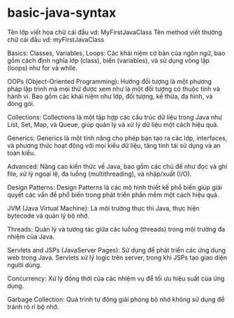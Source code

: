 # basic-java-syntax


Tên lớp viết hoa chữ cái đầu vd: MyFirstJavaClass
Tên method viết thường chữ cái đầu vd: myFirstJavaClass

Basics:
Classes, Variables, Loops: Các khái niệm cơ bản của ngôn ngữ, bao gồm cách định nghĩa lớp (class), biến (variables), và sử dụng vòng lặp (loops) như for và while.

OOPs (Object-Oriented Programming):
Hướng đối tượng là một phương pháp lập trình mà mọi thứ được xem như là một đối tượng có thuộc tính và hành vi. Bao gồm các khái niệm như lớp, đối tượng, kế thừa, đa hình, và đóng gói.

Collections:
Collections là một tập hợp các cấu trúc dữ liệu trong Java như List, Set, Map, và Queue, giúp quản lý và xử lý dữ liệu một cách hiệu quả.

Generics:
Generics là một tính năng cho phép bạn tạo ra các lớp, interfaces, và phương thức hoạt động với mọi kiểu dữ liệu, tăng tính tái sử dụng và an toàn kiểu.

Advanced:
Nâng cao kiến thức về Java, bao gồm các chủ đề như đọc và ghi file, xử lý ngoại lệ, đa luồng (multithreading), và nhập/xuất (I/O).

Design Patterns:
Design Patterns là các mô hình thiết kế phổ biến giúp giải quyết các vấn đề phổ biến trong phát triển phần mềm một cách hiệu quả.

JVM (Java Virtual Machine):
Là môi trường thực thi Java, thực hiện bytecode và quản lý bộ nhớ.

Threads:
Quản lý và tương tác giữa các luồng (threads) trong môi trường đa nhiệm của Java.

Servlets and JSPs (JavaServer Pages):
Sử dụng để phát triển các ứng dụng web trong Java. Servlets xử lý logic trên server, trong khi JSPs tạo giao diện người dùng.

Concurrency:
Xử lý đồng thời của các nhiệm vụ để tối ưu hiệu suất của ứng dụng.

Garbage Collection:
Quá trình tự động giải phóng bộ nhớ không sử dụng để tránh rò rỉ bộ nhớ.


